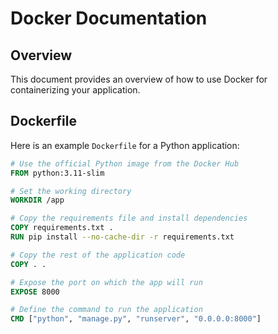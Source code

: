 # Docker Documentation

## Overview

This document provides an overview of how to use Docker for containerizing your application.

## Dockerfile

Here is an example `Dockerfile` for a Python application:

```dockerfile
# Use the official Python image from the Docker Hub
FROM python:3.11-slim

# Set the working directory
WORKDIR /app

# Copy the requirements file and install dependencies
COPY requirements.txt .
RUN pip install --no-cache-dir -r requirements.txt

# Copy the rest of the application code
COPY . .

# Expose the port on which the app will run
EXPOSE 8000

# Define the command to run the application
CMD ["python", "manage.py", "runserver", "0.0.0.0:8000"]
